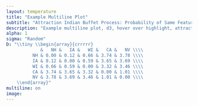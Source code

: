 ```yaml
---
layout: temperature
title: "Example Multiline Plot"
subtitle: "Attraction Indian Buffet Process: Probability of Same Feature Vector vs. Temperature (USArrest, R data)"
description: "Example multiline plot, d3, hover over highlight, attraction Indian buffet process"
alpha: 1
sigma: "Random"
D: "\\tiny \\begin{array}{crrrrr}
             &   NH &   IA &   WI &   CA &   NV \\\\
          NH & 0.00 & 0.12 & 0.66 & 3.74 & 3.78 \\\\
          IA & 0.12 & 0.00 & 0.59 & 3.65 & 3.69 \\\\
          WI & 0.66 & 0.59 & 0.00 & 3.32 & 3.46 \\\\
          CA & 3.74 & 3.65 & 3.32 & 0.00 & 1.01 \\\\
          NV & 3.78 & 3.69 & 3.46 & 1.01 & 0.00 \\\\
    \\end{array}"
multiline: on
image:
---
```


<!-- Javascript: -->
<script type="text/javascript">
  multiline("/assets/demoDat.tsv","tau","#multilinePlot");
</script>
